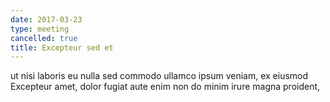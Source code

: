 ```yaml
---
date: 2017-03-23
type: meeting
cancelled: true
title: Excepteur sed et
---
```

ut nisi laboris eu nulla sed commodo ullamco ipsum veniam, ex eiusmod Excepteur amet, dolor fugiat aute enim non do minim irure magna proident,